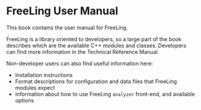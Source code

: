 # FreeLing User Manual

This book contains the user manual for FreeLing.

FreeLing is a library oriented to developers, so a large part of the book describes which are the available C++ modules and classes.
Developers can find more information in the Technical Reference Manual.

Non-developer users can also find useful information here: 
* Installation instructions
* Format descriptions for configuration and data files that FreeLing modules expect
* Information about how to use FreeLing `analyzer` front-end, and available options

